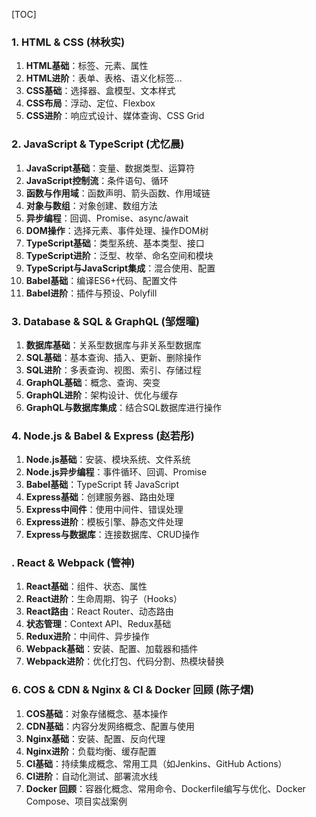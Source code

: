 [TOC]



### 1. HTML & CSS (林秋实)

1. **HTML基础**：标签、元素、属性
2. **HTML进阶**：表单、表格、语义化标签...
3. **CSS基础**：选择器、盒模型、文本样式
4. **CSS布局**：浮动、定位、Flexbox
5. **CSS进阶**：响应式设计、媒体查询、CSS Grid

### 2. JavaScript & TypeScript (尤忆晨)
1. **JavaScript基础**：变量、数据类型、运算符
2. **JavaScript控制流**：条件语句、循环
3. **函数与作用域**：函数声明、箭头函数、作用域链
4. **对象与数组**：对象创建、数组方法
5. **异步编程**：回调、Promise、async/await
6. **DOM操作**：选择元素、事件处理、操作DOM树
1. **TypeScript基础**：类型系统、基本类型、接口
2. **TypeScript进阶**：泛型、枚举、命名空间和模块
3. **TypeScript与JavaScript集成**：混合使用、配置
4. **Babel基础**：编译ES6+代码、配置文件
5. **Babel进阶**：插件与预设、Polyfill

### 3. Database & SQL & GraphQL (邹煜曈)

1. **数据库基础**：关系型数据库与非关系型数据库
2. **SQL基础**：基本查询、插入、更新、删除操作
3. **SQL进阶**：多表查询、视图、索引、存储过程
4. **GraphQL基础**：概念、查询、突变
5. **GraphQL进阶**：架构设计、优化与缓存
6. **GraphQL与数据库集成**：结合SQL数据库进行操作

### 4. Node.js & Babel & Express (赵若彤)
1. **Node.js基础**：安装、模块系统、文件系统
2. **Node.js异步编程**：事件循环、回调、Promise
2. **Babel基础**：TypeScript 转 JavaScript
3. **Express基础**：创建服务器、路由处理
4. **Express中间件**：使用中间件、错误处理
5. **Express进阶**：模板引擎、静态文件处理
6. **Express与数据库**：连接数据库、CRUD操作

### . React & Webpack (管神)
1. **React基础**：组件、状态、属性
2. **React进阶**：生命周期、钩子（Hooks）
3. **React路由**：React Router、动态路由
4. **状态管理**：Context API、Redux基础
5. **Redux进阶**：中间件、异步操作
6. **Webpack基础**：安装、配置、加载器和插件
7. **Webpack进阶**：优化打包、代码分割、热模块替换

### 6. COS & CDN & Nginx & CI & Docker 回顾 (陈子熠)
1. **COS基础**：对象存储概念、基本操作
2. **CDN基础**：内容分发网络概念、配置与使用
3. **Nginx基础**：安装、配置、反向代理
4. **Nginx进阶**：负载均衡、缓存配置
5. **CI基础**：持续集成概念、常用工具（如Jenkins、GitHub Actions）
6. **CI进阶**：自动化测试、部署流水线
6. **Docker 回顾**：容器化概念、常用命令、Dockerfile编写与优化、Docker Compose、项目实战案例

